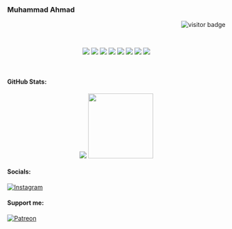 ### Muhammad Ahmad

<p align="right"> <img src="https://komarev.com/ghpvc/?username=dev-4hmad&color=blue&style=flat-square" alt="visitor badge"/> </p>
<br>
<p align="center">
  <img src="https://img.shields.io/badge/c++-%2300599C.svg?style=for-the-badge&logo=c%2B%2B&logoColor=white" />
  <img src="https://img.shields.io/badge/css3-%231572B6.svg?style=for-the-badge&logo=css3&logoColor=white" />
  <img src="https://img.shields.io/badge/html5-%23E34F26.svg?style=for-the-badge&logo=html5&logoColor=white" />
  <img src="https://img.shields.io/badge/javascript-%23323330.svg?style=for-the-badge&logo=javascript&logoColor=%23F7DF1E" />
  <img src="https://img.shields.io/badge/python-3670A0?style=for-the-badge&logo=python&logoColor=ffdd54" />
  <img src="https://img.shields.io/badge/rust-%23000000.svg?style=for-the-badge&logo=rust&logoColor=white" />
  <img src="https://img.shields.io/badge/react-%2320232a.svg?style=for-the-badge&logo=react&logoColor=%2361DAFB" />
  <img src="https://img.shields.io/badge/github-%23121011.svg?style=for-the-badge&logo=github&logoColor=white" />
</p><br>


#### GitHub Stats:
<p align="center">
  <span>
    <img src="https://github-readme-stats.vercel.app/api/top-langs/?username=dev-4hmad&theme=gotham&hide_border=false&include_all_commits=false&count_private=false&layout=compact">
  </span>
  <span>
    <img src="https://nirzak-streak-stats.vercel.app/?user=dev-4hmad&theme=gotham&hide_border=false" height="150" />
  </span>
</p>

#### Socials:
[![Instagram](https://img.shields.io/badge/Instagram-%23E4405F.svg?logo=Instagram&logoColor=white)](https://www.instagram.com/ahmad9099x) 

#### Support me:
[![Patreon](https://img.shields.io/badge/Patreon-%23000000.svg?logo=Patreon&logoColor=white)](https://www.patreon.com/c/ahmad9099x)
